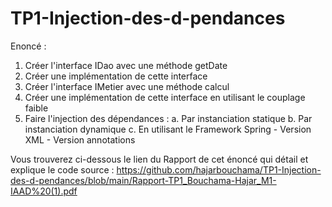 # TP1-Injection-des-d-pendances
Enoncé : 
1. Créer l'interface IDao avec une méthode getDate
2. Créer une implémentation de cette interface 
3. Créer l'interface IMetier avec une méthode calcul
4. Créer une implémentation de cette interface en utilisant le couplage faible
5. Faire l'injection des dépendances :
  a. Par instanciation statique
  b. Par instanciation dynamique
  c. En utilisant le Framework Spring
       - Version XML
       - Version annotations

Vous trouverez ci-dessous le lien du Rapport de cet énoncé qui détail et explique le code source :
https://github.com/hajarbouchama/TP1-Injection-des-d-pendances/blob/main/Rapport-TP1_Bouchama-Hajar_M1-IAAD%20(1).pdf
